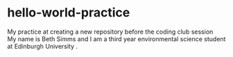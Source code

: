 # hello-world-practice
My practice at creating a new repository before the coding club session  
My name is Beth Simms and I am a third year environmental science student at Edinburgh University . 
